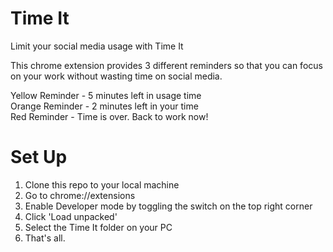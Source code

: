 # Time It

Limit your social media usage with Time It

This chrome extension provides 3 different reminders so that you can focus on your work without wasting time on social media.

Yellow Reminder - 5 minutes left in usage time  
Orange Reminder - 2 minutes left in your time  
Red Reminder - Time is over. Back to work now!

# Set Up

1. Clone this repo to your local machine
2. Go to chrome://extensions
3. Enable Developer mode by toggling the switch on the top right corner
4. Click 'Load unpacked'
5. Select the Time It folder on your PC
6. That's all. 
